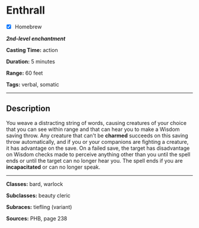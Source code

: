 # Enthrall

- [x] Homebrew

***2nd-level enchantment***

**Casting Time:** action

**Duration:** 5 minutes

**Range:** 60 feet

**Tags:** verbal, somatic

---

## Description
You weave a distracting string of words, causing creatures of your choice that you can see within range and that can hear you to make a Wisdom saving throw.
Any creature that can't be **charmed** succeeds on this saving throw automatically, and if you or your companions are fighting a creature, it has advantage on the save.
On a failed save, the target has disadvantage on Wisdom checks made to perceive anything other than you until the spell ends or until the target can no longer hear you.
The spell ends if you are **incapacitated** or can no longer speak.

---

**Classes:** bard, warlock

**Subclasses:** beauty cleric

**Subraces:** tiefling (variant)

**Sources:** PHB, page 238
